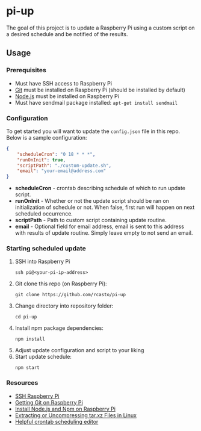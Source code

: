 # pi-up
The goal of this project is to update a Raspberry Pi using a custom script on a desired schedule and be notified of the results.

## Usage

### Prerequisites
- Must have SSH access to Raspberry Pi
- [Git](https://git-scm.com/downloads) must be installed on Raspberry Pi (should be installed by default)
- [Node.js](https://nodejs.org/en/download/) must be installed on Raspberry Pi
- Must have sendmail package installed: `apt-get install sendmail`

### Configuration
To get started you will want to update the `config.json` file in this repo. Below is a sample configuration:
```json
{
    "scheduleCron": "0 18 * * *",
    "runOnInit": true,
    "scriptPath": "./custom-update.sh",
    "email": "your-email@address.com"
}
```

- **scheduleCron** - crontab describing schedule of which to run update script.
- **runOnInit** - Whether or not the update script should be ran on initialization of schedule or not. When false, first run will happen on next scheduled occurrence.
- **scriptPath** - Path to custom script containing update routine.
- **email** - Optional field for email address, email is sent to this address with results of update routine. Simply leave empty to not send an email.

### Starting scheduled update
1. SSH into Raspberry Pi
    ```
    ssh pi@<your-pi-ip-address>
    ```
2. Git clone this repo (on Raspberry Pi):
    ```
    git clone https://github.com/rcasto/pi-up
    ```
3. Change directory into repository folder:
    ```
    cd pi-up
    ```
4. Install npm package dependencies:
    ```
    npm install
    ```
5. Adjust update configuration and script to your liking
6. Start update schedule:
    ```
    npm start
    ```

### Resources
- [SSH Raspberry Pi](https://www.raspberrypi.org/documentation/remote-access/ssh/)
- [Getting Git on Raspberry Pi](https://projects.raspberrypi.org/en/projects/getting-started-with-git/4)
- [Install Node.js and Npm on Raspberry Pi](https://www.instructables.com/id/Install-Nodejs-and-Npm-on-Raspberry-Pi/)
- [Extracting or Uncompressing tar.xz Files in Linux](https://scottlinux.com/2014/01/07/extracting-or-uncompressing-tar-xz-files-in-linux/)
- [Helpful crontab scheduling editor](https://crontab.guru/)
